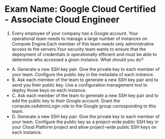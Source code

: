 # Exam Name: Google Cloud Certified - Associate Cloud Engineer

1. Every employee of your company has a Google account. Your operational team needs to manage a large number of instances on Compute Engine.Each member of this team needs only administrative access to the servers.Your security team wants to ensure that the deployment of credentials is operationally efficient and must be able to determine who accessed a given instance. What should you do?

  - A. Generate a new SSH key pair. Give the private key to each member of your team. Configure the public key in the metadata of each instance.
  - B. Ask each member of the team to generate a new SSH key pair and to send you their public key. Use a configuration management tool to deploy those keys on each instance.
  - C. Ask each member of the team to generate a new SSH key pair and to add the public key to their Google account. Grant the compute.osAdminLogin role to the Google group corresponding to this team.
  - D. Generate a new SSH key pair. Give the private key to each member of your team. Configure the public key as a project-wide public SSH key in your Cloud Platform project and allow project-wide public SSH keys on each instance.

